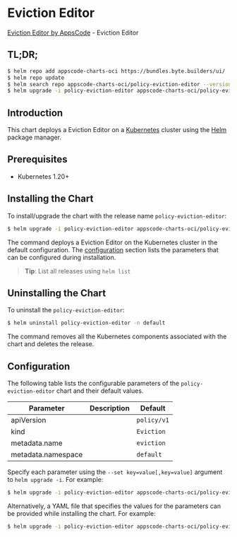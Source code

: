 # Eviction Editor

[Eviction Editor by AppsCode](https://appscode.com) - Eviction Editor

## TL;DR;

```bash
$ helm repo add appscode-charts-oci https://bundles.byte.builders/ui/
$ helm repo update
$ helm search repo appscode-charts-oci/policy-eviction-editor --version=v0.5.0
$ helm upgrade -i policy-eviction-editor appscode-charts-oci/policy-eviction-editor -n default --create-namespace --version=v0.5.0
```

## Introduction

This chart deploys a Eviction Editor on a [Kubernetes](http://kubernetes.io) cluster using the [Helm](https://helm.sh) package manager.

## Prerequisites

- Kubernetes 1.20+

## Installing the Chart

To install/upgrade the chart with the release name `policy-eviction-editor`:

```bash
$ helm upgrade -i policy-eviction-editor appscode-charts-oci/policy-eviction-editor -n default --create-namespace --version=v0.5.0
```

The command deploys a Eviction Editor on the Kubernetes cluster in the default configuration. The [configuration](#configuration) section lists the parameters that can be configured during installation.

> **Tip**: List all releases using `helm list`

## Uninstalling the Chart

To uninstall the `policy-eviction-editor`:

```bash
$ helm uninstall policy-eviction-editor -n default
```

The command removes all the Kubernetes components associated with the chart and deletes the release.

## Configuration

The following table lists the configurable parameters of the `policy-eviction-editor` chart and their default values.

|     Parameter      | Description |        Default         |
|--------------------|-------------|------------------------|
| apiVersion         |             | <code>policy/v1</code> |
| kind               |             | <code>Eviction</code>  |
| metadata.name      |             | <code>eviction</code>  |
| metadata.namespace |             | <code>default</code>   |


Specify each parameter using the `--set key=value[,key=value]` argument to `helm upgrade -i`. For example:

```bash
$ helm upgrade -i policy-eviction-editor appscode-charts-oci/policy-eviction-editor -n default --create-namespace --version=v0.5.0 --set apiVersion=policy/v1
```

Alternatively, a YAML file that specifies the values for the parameters can be provided while
installing the chart. For example:

```bash
$ helm upgrade -i policy-eviction-editor appscode-charts-oci/policy-eviction-editor -n default --create-namespace --version=v0.5.0 --values values.yaml
```
